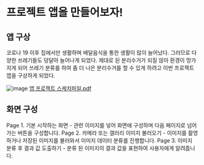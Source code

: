 # 프로젝트 앱을 만들어보자!

## 앱 구상
코로나 19 이후 집에서만 생활하며 배달음식을 통한 생활이 많이 늘어났다.
그러므로 다양한 쓰레기들도 덩달아 늘어나게 되었다.
제대로 된 분리수거가 되질 않아 환경이 망가지게 되어 쓰레기 분류를 하여 좀 더 나은 분리수거를 할 수 있게 하려고 이번 프로젝트 앱을 구상하게 되었다.

![image](https://github.com/leeseunghwan0409/AIFFEL_Online_Quest/assets/149548653/872d7292-42e6-4758-af55-d1b76bea2db5)
[앱 프로젝트 스케치파일.pdf](https://github.com/leeseunghwan0409/AIFFEL_Online_Quest/files/14304685/default.pdf)


## 화면 구성
Page 1. 기본 시작하는 화면
          - 관련 이미지를 넣어 화면에 구성하며 다음 페이지로 넘어가는 버튼을 구성합니다.
Page 2. 카메라 또는 갤러리 이미지 불러오기
          - 이미지를 촬영하거나 저장된 이미지를 불러와서 이미지 데이터 분류를 진행합니다.
Page 3. 이미지 분류 후 결과 값 도출하기
          - 분류 된 이미지의 결과 값을 표현하여 사용자에게 알려줍니다.
